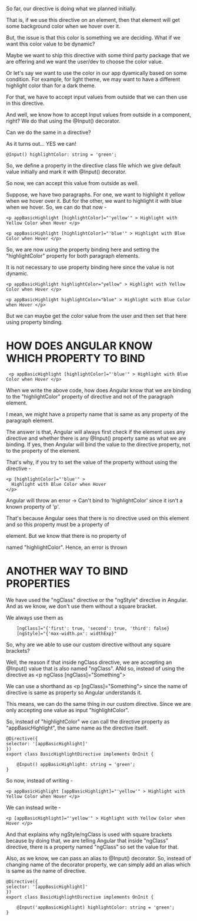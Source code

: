 So far, our directive is doing what we planned initially.

That is, if we use this directive on an element, then that element will get some background color when we hover over it.

But, the issue is that this color is something we are deciding. What if we want this color value to be dynamic?

Maybe we want to ship this directive with some third party package that we are offering and we want the user/dev to choose the color value.

Or let's say we want to use the color in our app dyamically based on some condition. For example, for light theme, we may want to have a different highlight color than for a dark theme.

For that, we have to accept input values from outside that we can then use in this directive.

And well, we know how to accept Input values from outside in a component, right? We do that using the @Input() decorator.

Can we do the same in a directive?

As it turns out... YES we can!

    @Input() highlightColor: string = 'green';

So, we define a property in the directive class file which we give default value initially and mark it with @Input() decorator.

So now, we can accept this value from outside as well.

Suppose, we have two paragraphs. For one, we want to highlight it yellow when we hover over it. But for the other, we want to highlight it with blue when we hover. So, we can do that now - 


    <p appBasicHighlight [highlightColor]="'yellow'" > Highlight with Yellow Color when Hover </p>

    <p appBasicHighlight [highlightColor]="'blue'" > Highlight with Blue Color when Hover </p>


So, we are now using the property binding here and setting the "highlightColor" property for both paragraph elements.

It is not necessary to use property binding here since the value is not dynamic. 

    <p appBasicHighlight highlightColor="yellow" > Highlight with Yellow Color when Hover </p>

    <p appBasicHighlight highlightColor="blue" > Highlight with Blue Color when Hover </p>

But we can maybe get the color value from the user and then set that here using property binding.


# HOW DOES ANGULAR KNOW WHICH PROPERTY TO BIND

     <p appBasicHighlight [highlightColor]="'blue'" > Highlight with Blue Color when Hover </p>


When we write the above code, how does Angular know that we are binding to the "highlightColor" property of directive and not of the paragraph element.

I mean, we might have a property name that is same as any property of the paragraph element. 

The answer is that, Angular will always first check if the element uses any directive and whether there is any @Input() property same as what we are binding.  If yes, then Angular will bind the value to the directive property, not to the property of the element.

That's why, if you try to set the value of the property without using the directive - 

    <p [highlightColor]="'blue'" > 
      Highlight with Blue Color when Hover
    </p>

Angular will throw an error -> Can't bind to 'highlightColor' since it isn't a known property of 'p'.

That's because Angular sees that there is no directive used on this element and so this property must be a property of <p> element. But we know that there is no property of <p> named "highlightColor". Hence, an error is thrown


# ANOTHER WAY TO BIND PROPERTIES


We have used the "ngClass" directive or the "ngStyle" directive in Angular. And as we know, we don't use them without a square bracket.

We always use them as 

        [ngClass]="{'first': true, 'second': true, 'third': false}
        [ngStyle]="{'max-width.px': widthExp}"

So, why are we able to use our custom directive without any square brackets?


Well, the reason if that inside ngClass directive, we are accepting an @Input() value that is also named "ngClass". ANd so, instead of using the directive as <p ngClass [ngClass]="Something">

We can use a shorthand as <p [ngClass]="Something"> since the name of directive is same as property so Angular understands it.

This means, we can do the same thing in our custom directive. Since we are only accepting one value as input "highlightColor".

So, instead of "highlightColor" we can call the directive property as "appBasicHighlight", the same name as the directive itself.

    @Directive({
    selector: '[appBasicHighlight]'
    })
    export class BasicHighlightDirective implements OnInit {

        @Input() appBasicHighlight: string = 'green';
    }

So now, instead of writing - 

    <p appBasicHighlight [appBasicHighlight]="'yellow'" > Highlight with Yellow Color when Hover </p>

We can instead write - 

    <p [appBasicHighlight]="'yellow'" > Highlight with Yellow Color when Hover </p>


And that explains why ngStyle/ngClass is used with square brackets because by doing that, we are telling Angular that inside "ngClass" directive, there is a property named "ngClass" so set the value for that.

Also, as we know, we can pass an alias to @Input() decorator. So, instead of changing name of the decorator property, we can simply add an alias which is same as the name of directive.

    @Directive({
    selector: '[appBasicHighlight]'
    })
    export class BasicHighlightDirective implements OnInit {

        @Input('appBasicHighlight) highlightColor: string = 'green';
    }
    


